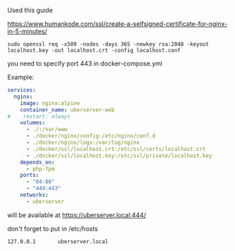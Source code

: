 Used this guide

https://www.humankode.com/ssl/create-a-selfsigned-certificate-for-nginx-in-5-minutes/

```shell
sudo openssl req -x509 -nodes -days 365 -newkey rsa:2048 -keyout localhost.key -out localhost.crt -config localhost.conf
```

you need to specify port 443 in docker-compose.yml


Example:

```yaml
services:
  nginx:
    image: nginx:alpine
    container_name: uberserver-web
#    restart: always
    volumes:
      - ./:/var/www
      - ./docker/nginx/config:/etc/nginx/conf.d
      - ./docker/nginx/logs:/var/log/nginx
      - ./docker/ssl/localhost.crt:/etc/ssl/certs/localhost.crt
      - ./docker/ssl/localhost.key:/etc/ssl/private/localhost.key
    depends_on:
      - php-fpm
    ports:
      - "84:80"
      - "444:443"
    networks:
      - uberserver
```

will be available at https://uberserver.local:444/

don't forget to put in /etc/hosts

```shell
127.0.0.1       uberserver.local
```
